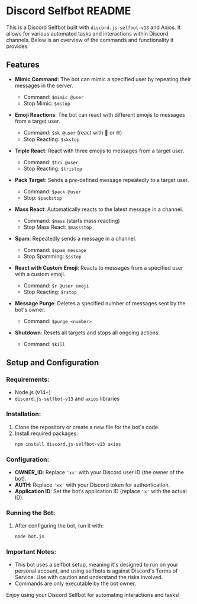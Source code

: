 # Discord Selfbot README

This is a Discord Selfbot built with `discord.js-selfbot-v13` and Axios. It allows for various automated tasks and interactions within Discord channels. Below is an overview of the commands and functionality it provides:

## Features
- **Mimic Command**: The bot can mimic a specified user by repeating their messages in the server.
  - Command: `$mimic @user`
  - Stop Mimic: `$mstop`

- **Emoji Reactions**: The bot can react with different emojis to messages from a target user.
  - Command: `$sk @user` (react with 🤡 or 🤓)
  - Stop Reacting: `$skstop`

- **Triple React**: React with three emojis to messages from a target user.
  - Command: `$tri @user`
  - Stop Reacting: `$tristop`

- **Pack Target**: Sends a pre-defined message repeatedly to a target user.
  - Command: `$pack @user`
  - Stop: `$packstop`

- **Mass React**: Automatically reacts to the latest message in a channel.
  - Command: `$mass` (starts mass reacting)
  - Stop Mass React: `$massstop`

- **Spam**: Repeatedly sends a message in a channel.
  - Command: `$spam message`
  - Stop Spamming: `$sstop`

- **React with Custom Emoji**: Reacts to messages from a specified user with a custom emoji.
  - Command: `$r @user emoji`
  - Stop Reacting: `$rstop`

- **Message Purge**: Deletes a specified number of messages sent by the bot's owner.
  - Command: `$purge <number>`
  
- **Shutdown**: Resets all targets and stops all ongoing actions.
  - Command: `$kill`

## Setup and Configuration

### Requirements:
- Node.js (v14+)
- `discord.js-selfbot-v13` and `axios` libraries

### Installation:
1. Clone the repository or create a new file for the bot's code.
2. Install required packages:
   ```bash
   npm install discord.js-selfbot-v13 axios
   ```

### Configuration:
- **OWNER_ID**: Replace `'xx'` with your Discord user ID (the owner of the bot).
- **AUTH**: Replace `'xx'` with your Discord token for authentication.
- **Application ID**: Set the bot’s application ID (replace `'x'` with the actual ID).

### Running the Bot:
1. After configuring the bot, run it with:
   ```bash
   node bot.js
   ```

### Important Notes:
- This bot uses a selfbot setup, meaning it's designed to run on your personal account, and using selfbots is against Discord's Terms of Service. Use with caution and understand the risks involved.
- Commands are only executable by the bot owner.

Enjoy using your Discord Selfbot for automating interactions and tasks!
